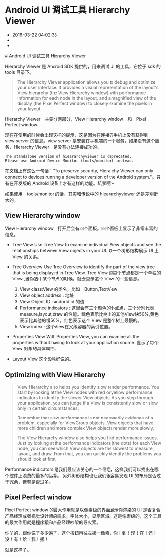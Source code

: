 # Android UI 调试工具 Hierarchy Viewer
- 2016-03-22 04:02:38
- 
- 

<!--markdown--># Android UI 调试工具 Hierarchy Viewer

Hierarchy Viewer 是 Android SDK 提供的，用来调试 UI 的工具，它位于 sdk 的 tools 目录下。


<!--more-->


> The Hierarchy Viewer application allows you to debug and optimize your user interface. It provides a visual representation of the layout's View hierarchy (the View Hierarchy window) with performance information for each node in the layout, and a magnified view of the display (the Pixel Perfect window) to closely examine the pixels in your layout.

Hierarchy Viewer　主要分两部分，View Hierarchy window　和　Pixel Perfect window.

现在在使用的时候会出现这样的提示，这是因为在连接的手机上没有获得到　view server 的信息。view server 是安装在手机端的一个服务，如果没有这个服务，Hierarchy Viewer　是没有办法连接成功的。

    The standalone version of hieararchyviewer is deprecated.
    Please use Android Device Monitor (tools/monitor) instead.

在文档上有这么一句话："To preserve security, Hierarchy Viewer can only connect to devices running a developer version of the Android system."。只有在开发版的 Android 设备上才有这样的功能。坑爹啊～

如果使用　tools/monitor 的话，其实和传说中的 hieararchyviewer 还是差别挺大的。


## View Hierarchy window
View Hierarchy window　打开后会有四个面板。四个面板上显示了非常丰富的信息。
* Tree View
Use Tree View to examine individual View objects and see the relationships between View objects in your UI.
以一个树形结构展示 UI 上 View 的关系。

* Tree Overview
Use Tree Overview to identify the part of the view tree that is being displayed in Tree View.
Tree View 的每个节点都是一个单独的 View ,当你选中某个节点的时候，就会显示这个 View 的一些信息。
    1. View class:View 的类名，比如　Button,TextView
    2. View object address : 地址
    3. View Object ID : andorid:id 的值
    4. Performance indicators : 这里会有三个颜色的小点点，三个分别代表　measure,layout,draw 的性能。绿色表示比树上的其他View快50%,黄色表示比其他的慢50%，红色表示这个 View 是整个树上最慢的。
    5. View index : 这个View在父级容器的索引位置。

* Properties View
With Properties View, you can examine all the properties without having to look at your application source.
显示了每个 View 对象的具体属性。
* Layout View
这个没啥好说的。

## Optimizing with View Hierarchy

> View Hierarchy also helps you identify slow render performance. You start by looking at the View nodes with red or yellow performance indicators to identify the slower View objects. As you step through your application, you can judge if a View is consistently slow or slow only in certain circumstances.
>
> Remember that slow performance is not necessarily evidence of a problem, especially for ViewGroup objects. View objects that have more children and more complex View objects render more slowly.
> 
> The View Hierarchy window also helps you find performance issues. Just by looking at the performance indicators (the dots) for each View node, you can see which View objects are the slowest to measure, layout, and draw. From that, you can quickly identify the problems you should look at first.

Performance indicators 是我们最应该关心的一个信息，这样我们可以找出在哪个控件上浪费的最多的运算。
另外树形结构也让我们很容易发现 UI 的布局是否过于冗余，嵌套是否过多。

## Pixel Perfect window

Pixel Perfect window 的最大作用就是以像素级的界面展示你渲染的 UI 是否复合产品经理或者视觉设计师的需求。字体大小，显示区域。这是像素级的，这个工具的最大作用就是程序猿和产品经理吵架的导火索。

你丫的，跟你说了多少遍了，这个按钮再往左挪一像素，你！到！现！在！还！没！有！给！我！挪！

就是这样子。
